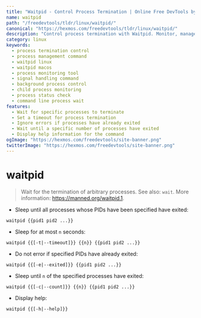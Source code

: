 ```yaml
---
title: "Waitpid - Control Process Termination | Online Free DevTools by Hexmos"
name: waitpid
path: "/freedevtools/tldr/linux/waitpid/"
canonical: "https://hexmos.com/freedevtools/tldr/linux/waitpid/"
description: "Control process termination with Waitpid. Monitor, manage, and debug processes by waiting for their completion. Free online tool, no registration required."
category: linux
keywords:
  - process termination control
  - process management command
  - waitpid linux
  - waitpid macos
  - process monitoring tool
  - signal handling command
  - background process control
  - child process monitoring
  - process status check
  - command line process wait
features:
  - Wait for specific processes to terminate
  - Set a timeout for process termination
  - Ignore errors if processes have already exited
  - Wait until a specific number of processes have exited
  - Display help information for the command
ogImage: "https://hexmos.com/freedevtools/site-banner.png"
twitterImage: "https://hexmos.com/freedevtools/site-banner.png"
---
```


# waitpid

> Wait for the termination of arbitrary processes.
> See also: `wait`.
> More information: <https://manned.org/waitpid.1>.

- Sleep until all processes whose PIDs have been specified have exited:

`waitpid {{pid1 pid2 ...}}`

- Sleep for at most `n` seconds:

`waitpid {{[-t|--timeout]}} {{n}} {{pid1 pid2 ...}}`

- Do not error if specified PIDs have already exited:

`waitpid {{[-e|--exited]}} {{pid1 pid2 ...}}`

- Sleep until `n` of the specified processes have exited:

`waitpid {{[-c|--count]}} {{n}} {{pid1 pid2 ...}}`

- Display help:

`waitpid {{[-h|--help]}}`
